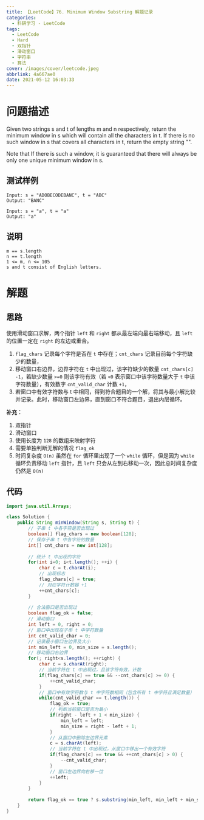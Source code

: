 ```yaml
---
title: 【LeetCode】76. Minimum Window Substring 解题记录
categories:
  - 科研学习 - LeetCode
tags:
  - LeetCode
  - Hard
  - 双指针
  - 滑动窗口
  - 字符串
  - 算法
cover: /images/cover/leetcode.jpeg
abbrlink: 4a667ae0
date: 2021-05-12 16:03:33
---
```



# 问题描述

Given two strings s and t of lengths m and n respectively, return the minimum window in s which will contain all the characters in t. If there is no such window in s that covers all characters in t, return the empty string "".

Note that If there is such a window, it is guaranteed that there will always be only one unique minimum window in s.

## 测试样例

```
Input: s = "ADOBECODEBANC", t = "ABC"
Output: "BANC"
```

```
Input: s = "a", t = "a"
Output: "a"
```

## 说明

```
m == s.length
n == t.length
1 <= m, n <= 105
s and t consist of English letters.
```

# 解题

## 思路

使用滑动窗口求解，两个指针 `left` 和 `right` 都从最左端向最右端移动，且 `left` 的位置一定在 `right` 的左边或重合。

1. `flag_chars` 记录每个字符是否在 `t` 中存在；`cnt_chars` 记录目前每个字符缺少的数量，
1. 移动窗口右边界，边界字符在 `t` 中出现过，该字符缺少的数量 `cnt_chars[c]` `-1`，若缺少数量 `>=0` 则该字符有效（若 `<0` 表示窗口中该字符数量大于 `t` 中该字符数量），有效数字 `cnt_valid_char` 计数 `+1`，
1. 若窗口中有效字符数与 t 中相同，得到符合题目的一个解，将其与最小解比较并记录。此时，移动窗口左边界，直到窗口不符合题目，退出内层循环。

**补充：**

1. 双指针
1. 滑动窗口
1. 使用长度为 `128` 的数组来映射字符
1. 需要单独判断无解的情况 `flag_ok`
1. 时间复杂度 `O(n)`
    虽然在 `for` 循环里出现了一个 `while` 循环，但是因为 `while` 循环负责移动 `left` 指针，且 `left` 只会从左到右移动一次，因此总时间复杂度仍然是 `O(n)`

## 代码

```java
import java.util.Arrays;

class Solution {
    public String minWindow(String s, String t) {
        // 子串 t 中各字符是否出现过
        boolean[] flag_chars = new boolean[128];
        // 保存子串 t 中各字符的数量
        int[] cnt_chars = new int[128];
        
        // 统计 t 中出现的字符
        for(int i=0; i<t.length(); ++i) {
            char c = t.charAt(i);
            // 出现标志
            flag_chars[c] = true;
            // 对应字符计数器 +1
            ++cnt_chars[c];
        }
        
        // 合法窗口是否出现过
        boolean flag_ok = false;
        // 滑动窗口
        int left = 0, right = 0;
        // 窗口中出现在子串 t 中字符数量
        int cnt_valid_char = 0;
        // 记录最小窗口左边界及大小
        int min_left = 0, min_size = s.length();
        // 移动窗口右边界
        for(; right<s.length(); ++right) {
            char c = s.charAt(right);
            // 当前字符在 t 中出现过，且该字符有效，计数
            if(flag_chars[c] == true && --cnt_chars[c] >= 0) {
                ++cnt_valid_char;
            }
            // 窗口中有效字符数与 t 中字符数相同（包含所有 t 中字符且满足数量）
            while(cnt_valid_char == t.length()) {
                flag_ok = true;
                // 判断当前窗口是否为最小
                if(right - left + 1 < min_size) {
                    min_left = left;
                    min_size = right - left + 1;
                }
                // 从窗口中删除左边界元素
                c = s.charAt(left);
                // 当前字符在 t 中出现过，从窗口中移出一个有效字符
                if(flag_chars[c] == true && ++cnt_chars[c] > 0) {
                    --cnt_valid_char;
                }
                // 窗口左边界向右移一位
                ++left;
            }
        }
        
        return flag_ok == true ? s.substring(min_left, min_left + min_size) : "";
    }
}
```
